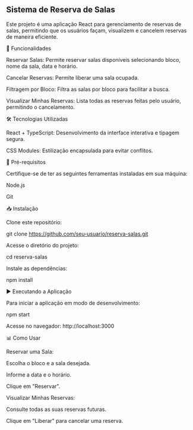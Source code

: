 ## Sistema de Reserva de Salas

Este projeto é uma aplicação React para gerenciamento de reservas de salas, permitindo que os usuários façam, visualizem e cancelem reservas de maneira eficiente.

🚀 Funcionalidades

Reservar Salas: Permite reservar salas disponíveis selecionando bloco, nome da sala, data e horário.

Cancelar Reservas: Permite liberar uma sala ocupada.

Filtragem por Bloco: Filtra as salas por bloco para facilitar a busca.

Visualizar Minhas Reservas: Lista todas as reservas feitas pelo usuário, permitindo o cancelamento.

🛠️ Tecnologias Utilizadas

React + TypeScript: Desenvolvimento da interface interativa e tipagem segura.

CSS Modules: Estilização encapsulada para evitar conflitos.

📌 Pré-requisitos

Certifique-se de ter as seguintes ferramentas instaladas em sua máquina:

Node.js

Git

📥 Instalação

Clone este repositório:

git clone https://github.com/seu-usuario/reserva-salas.git

Acesse o diretório do projeto:

cd reserva-salas

Instale as dependências:

npm install

▶️ Executando a Aplicação

Para iniciar a aplicação em modo de desenvolvimento:

npm start

Acesse no navegador: http://localhost:3000

📊 Como Usar

Reservar uma Sala:

Escolha o bloco e a sala desejada.

Informe a data e o horário.

Clique em "Reservar".

Visualizar Minhas Reservas:

Consulte todas as suas reservas futuras.

Clique em "Liberar" para cancelar uma reserva.



